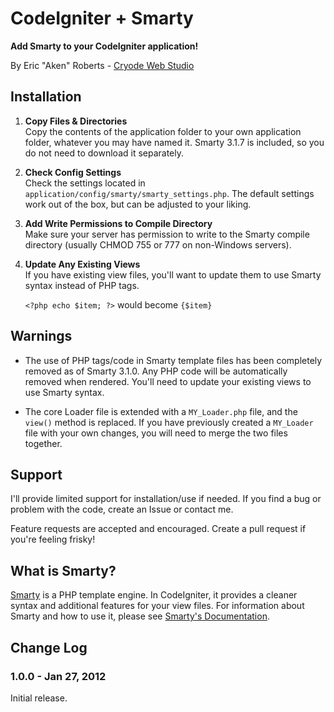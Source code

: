 # CodeIgniter + Smarty

**Add Smarty to your CodeIgniter application!**

By Eric "Aken" Roberts - [Cryode Web Studio][1]

## Installation

1.	**Copy Files & Directories**  
	Copy the contents of the application folder to your own application folder,
	whatever you may have named it. Smarty 3.1.7 is included, so you do not need
	to download it separately.

2.	**Check Config Settings**  
	Check the settings located in `application/config/smarty/smarty_settings.php`.
	The default settings work out of the box, but can be adjusted to your liking.

3.	**Add Write Permissions to Compile Directory**  
	Make sure your server has permission to write to the Smarty compile directory
	(usually CHMOD 755 or 777 on non-Windows servers).

4.	**Update Any Existing Views**  
	If you have existing view files, you'll want to update them to use Smarty syntax
	instead of PHP tags.
	
	`<?php echo $item; ?>` would become `{$item}`

## Warnings

*	The use of PHP tags/code in Smarty template files has been completely removed as of
	Smarty 3.1.0. Any PHP code will be automatically removed when rendered. You'll
	need to update your existing views to use Smarty syntax.

*	The core Loader file is extended with a `MY_Loader.php` file, and the `view()`
	method is replaced. If you have previously created a `MY_Loader` file with your
	own changes, you will need to merge the two files together.

## Support

I'll provide limited support for installation/use if needed. If you find a bug or
problem with the code, create an Issue or contact me.

Feature requests are accepted and encouraged. Create a pull request if you're feeling
frisky!

## What is Smarty?

[Smarty][2] is a PHP template engine. In CodeIgniter, it provides a cleaner syntax and 
additional features for your view files. For information about Smarty and how to use it, 
please see [Smarty's Documentation][3].

## Change Log

### 1.0.0 - Jan 27, 2012

Initial release.

[1]: http://www.cryode.com
[2]: http://www.smarty.net
[3]: http://www.smarty.net/docs/en/